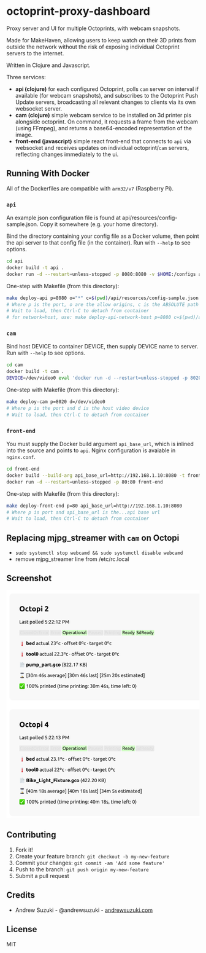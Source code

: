 # octoprint-proxy-dashboard

Proxy server and UI for multiple Octoprints, with webcam snapshots.

Made for MakeHaven, allowing users to keep watch on their 3D prints from outside the network without the risk of exposing individual Octoprint servers to the internet.

Written in Clojure and Javascript.

Three services:
* **api (clojure)** for each configured Octoprint, polls `cam` server on interval if available (for webcam snapshots), and subscribes to the Octoprint Push Update servers, broadcasting all relevant changes to clients via its own websocket server.
* **cam (clojure)** simple webcam service to be installed on 3d printer pis alongside octoprint. On command, it requests a frame from the webcam (using FFmpeg), and returns a base64-encoded representation of the image.
* **front-end (javascript)** simple react front-end that connects to `api` via websocket and receives updates on individual octoprint/`cam` servers, reflecting changes immediately to the ui.

## Running With Docker

All of the Dockerfiles are compatible with `arm32/v7` (Raspberry Pi).

### `api`

An example json configuration file is found at api/resources/config-sample.json. Copy it somewhere (e.g. your home directory).

Bind the directory containing your config file as a Docker volume, then point the api server to that config file (in the container). Run with `--help` to see options.

```sh
cd api
docker build -t api .
docker run -d --restart=unless-stopped -p 8080:8080 -v $HOME:/configs api --port 8080 --config /configs/octoprint-api-config.json
```

One-step with Makefile (from this directory):

```sh
make deploy-api p=8080 o="*" c=$(pwd)/api/resources/config-sample.json
# Where p is the port, o are the allow origins, c is the ABSOLUTE path to your config file
# Wait to load, then Ctrl-C to detach from container
# for network=host, use: make deploy-api-network-host p=8080 c=$(pwd)/api/resources/config-sample.json
```

### `cam`

Bind host DEVICE to container DEVICE, then supply DEVICE name to server. Run with `--help` to see options.

```sh
cd cam
docker build -t cam .
DEVICE=/dev/video0 eval 'docker run -d --restart=unless-stopped -p 8020:8020 --device $DEVICE:$DEVICE cam --device $DEVICE'
```

One-step with Makefile (from this directory):

```sh
make deploy-cam p=8020 d=/dev/video0
# Where p is the port and d is the host video device
# Wait to load, then Ctrl-C to detach from container
```

### `front-end`

You must supply the Docker build argument `api_base_url`, which is inlined into the source and points to `api`. Nginx configuration is avaiable in `nginx.conf`.

```sh
cd front-end
docker build --build-arg api_base_url=http://192.168.1.10:8080 -t front-end .
docker run -d --restart=unless-stopped -p 80:80 front-end
```

One-step with Makefile (from this directory):

```sh
make deploy-front-end p=80 api_base_url=http://192.168.1.10:8080
# Where p is port and api_base_url is the...api base url
# Wait to load, then Ctrl-C to detach from container
```

## Replacing mjpg_streamer with `cam` on Octopi

* `sudo systemctl stop webcamd && sudo systemctl disable webcamd`
* remove mjpg_streamer line from /etc/rc.local

## Screenshot

![octoprint proxy screenshot](screenshot.png)

## Contributing

1. Fork it!
2. Create your feature branch: `git checkout -b my-new-feature`
3. Commit your changes: `git commit -am 'Add some feature'`
4. Push to the branch: `git push origin my-new-feature`
5. Submit a pull request

## Credits

* Andrew Suzuki - @andrewsuzuki - [andrewsuzuki.com](http://andrewsuzuki.com)

## License

MIT
